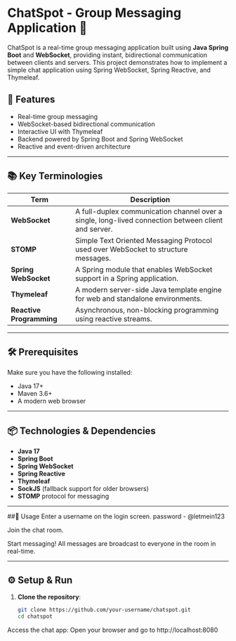 # ChatSpot - Group Messaging Application 💬

ChatSpot is a real-time group messaging application built using **Java Spring Boot** and **WebSocket**, 
providing instant, bidirectional communication between clients and servers. 
This project demonstrates how to implement a simple chat application using Spring WebSocket, Spring Reactive, and Thymeleaf.

## 🚀 Features

- Real-time group messaging
- WebSocket-based bidirectional communication
- Interactive UI with Thymeleaf
- Backend powered by Spring Boot and Spring WebSocket
- Reactive and event-driven architecture

---

## 📚 Key Terminologies

| Term | Description |
|------|-------------|
| **WebSocket** | A full-duplex communication channel over a single, long-lived connection between client and server. |
| **STOMP** | Simple Text Oriented Messaging Protocol used over WebSocket to structure messages. |
| **Spring WebSocket** | A Spring module that enables WebSocket support in a Spring application. |
| **Thymeleaf** | A modern server-side Java template engine for web and standalone environments. |
| **Reactive Programming** | Asynchronous, non-blocking programming using reactive streams.

---

## 🛠️ Prerequisites

Make sure you have the following installed:

- Java 17+
- Maven 3.6+
- A modern web browser

---

## 📦 Technologies & Dependencies

- **Java 17**
- **Spring Boot**
- **Spring WebSocket**
- **Spring Reactive**
- **Thymeleaf**
- **SockJS** (fallback support for older browsers)
- **STOMP** protocol for messaging

---


##🧪 Usage
Enter a username on the login screen.
password - @letmein123

Join the chat room.

Start messaging! All messages are broadcast to everyone in the room in real-time.


---

## ⚙️ Setup & Run

1. **Clone the repository**:
   ```bash
   git clone https://github.com/your-username/chatspot.git
   cd chatspot
Access the chat app:
Open your browser and go to http://localhost:8080

